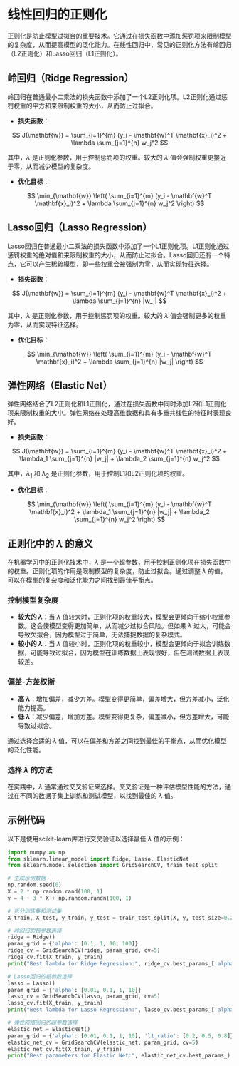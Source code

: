 # 线性回归的正则化

正则化是防止模型过拟合的重要技术。它通过在损失函数中添加惩罚项来限制模型的复杂度，从而提高模型的泛化能力。在线性回归中，常见的正则化方法有岭回归（L2正则化）和Lasso回归（L1正则化）。

## 岭回归（Ridge Regression）

岭回归在普通最小二乘法的损失函数中添加了一个L2正则化项。L2正则化通过惩罚权重的平方和来限制权重的大小，从而防止过拟合。

- **损失函数**：

$$ 
J(\mathbf{w}) = \sum_{i=1}^{m} (y_i - \mathbf{w}^T \mathbf{x}_i)^2 + \lambda \sum_{j=1}^{n} w_j^2 
$$

其中，$\lambda$ 是正则化参数，用于控制惩罚项的权重。较大的 $\lambda$ 值会强制权重更接近于零，从而减少模型的复杂度。

- **优化目标**：

$$ 
\min_{\mathbf{w}} \left( \sum_{i=1}^{m} (y_i - \mathbf{w}^T \mathbf{x}_i)^2 + \lambda \sum_{j=1}^{n} w_j^2 \right) 
$$

## Lasso回归（Lasso Regression）

Lasso回归在普通最小二乘法的损失函数中添加了一个L1正则化项。L1正则化通过惩罚权重的绝对值和来限制权重的大小，从而防止过拟合。Lasso回归还有一个特点，它可以产生稀疏模型，即一些权重会被强制为零，从而实现特征选择。

- **损失函数**：

$$ 
J(\mathbf{w}) = \sum_{i=1}^{m} (y_i - \mathbf{w}^T \mathbf{x}_i)^2 + \lambda \sum_{j=1}^{n} |w_j| 
$$

其中，$\lambda$ 是正则化参数，用于控制惩罚项的权重。较大的 $\lambda$ 值会强制更多的权重为零，从而实现特征选择。

- **优化目标**：

$$ 
\min_{\mathbf{w}} \left( \sum_{i=1}^{m} (y_i - \mathbf{w}^T \mathbf{x}_i)^2 + \lambda \sum_{j=1}^{n} |w_j| \right) 
$$

## 弹性网络（Elastic Net）

弹性网络结合了L2正则化和L1正则化，通过在损失函数中同时添加L2和L1正则化项来限制权重的大小。弹性网络在处理高维数据和具有多重共线性的特征时表现良好。

- **损失函数**：

$$ 
J(\mathbf{w}) = \sum_{i=1}^{m} (y_i - \mathbf{w}^T \mathbf{x}_i)^2 + \lambda_1 \sum_{j=1}^{n} |w_j| + \lambda_2 \sum_{j=1}^{n} w_j^2 
$$

其中，$\lambda_1$ 和 $\lambda_2$ 是正则化参数，用于控制L1和L2正则化项的权重。

- **优化目标**：

$$ 
\min_{\mathbf{w}} \left( \sum_{i=1}^{m} (y_i - \mathbf{w}^T \mathbf{x}_i)^2 + \lambda_1 \sum_{j=1}^{n} |w_j| + \lambda_2 \sum_{j=1}^{n} w_j^2 \right) 
$$

## 正则化中的 $\lambda$ 的意义

在机器学习中的正则化技术中，$\lambda$ 是一个超参数，用于控制正则化项在损失函数中的权重。正则化项的作用是限制模型的复杂度，防止过拟合。通过调整 $\lambda$ 的值，可以在模型的复杂度和泛化能力之间找到最佳平衡点。

### 控制模型复杂度

- **较大的 $\lambda$**：当 $\lambda$ 值较大时，正则化项的权重较大，模型会更倾向于缩小权重参数。这会使模型变得更加简单，从而减少过拟合风险。但如果 $\lambda$ 过大，可能会导致欠拟合，因为模型过于简单，无法捕捉数据的复杂模式。
- **较小的 $\lambda$**：当 $\lambda$ 值较小时，正则化项的权重较小，模型会更倾向于拟合训练数据，可能导致过拟合，因为模型在训练数据上表现很好，但在测试数据上表现较差。

### 偏差-方差权衡

- **高 $\lambda$**：增加偏差，减少方差。模型变得更简单，偏差增大，但方差减小，泛化能力提高。
- **低 $\lambda$**：减少偏差，增加方差。模型变得更复杂，偏差减小，但方差增大，可能导致过拟合。

通过选择合适的 $\lambda$ 值，可以在偏差和方差之间找到最佳的平衡点，从而优化模型的泛化性能。

### 选择 $\lambda$ 的方法

在实践中，$\lambda$ 通常通过交叉验证来选择。交叉验证是一种评估模型性能的方法，通过在不同的数据子集上训练和测试模型，以找到最佳的 $\lambda$ 值。

## 示例代码

以下是使用scikit-learn库进行交叉验证以选择最佳 $\lambda$ 值的示例：

```python
import numpy as np
from sklearn.linear_model import Ridge, Lasso, ElasticNet
from sklearn.model_selection import GridSearchCV, train_test_split

# 生成示例数据
np.random.seed(0)
X = 2 * np.random.rand(100, 1)
y = 4 + 3 * X + np.random.randn(100, 1)

# 拆分训练集和测试集
X_train, X_test, y_train, y_test = train_test_split(X, y, test_size=0.2, random_state=42)

# 岭回归的超参数选择
ridge = Ridge()
param_grid = {'alpha': [0.1, 1, 10, 100]}
ridge_cv = GridSearchCV(ridge, param_grid, cv=5)
ridge_cv.fit(X_train, y_train)
print("Best lambda for Ridge Regression:", ridge_cv.best_params_['alpha'])

# Lasso回归的超参数选择
lasso = Lasso()
param_grid = {'alpha': [0.01, 0.1, 1, 10]}
lasso_cv = GridSearchCV(lasso, param_grid, cv=5)
lasso_cv.fit(X_train, y_train)
print("Best lambda for Lasso Regression:", lasso_cv.best_params_['alpha'])

# 弹性网络回归的超参数选择
elastic_net = ElasticNet()
param_grid = {'alpha': [0.01, 0.1, 1, 10], 'l1_ratio': [0.2, 0.5, 0.8]}
elastic_net_cv = GridSearchCV(elastic_net, param_grid, cv=5)
elastic_net_cv.fit(X_train, y_train)
print("Best parameters for Elastic Net:", elastic_net_cv.best_params_)
